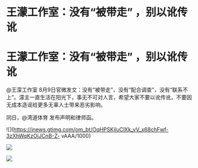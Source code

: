 # 王濛工作室：没有“被带走” ，别以讹传讹

# 王濛工作室：没有“被带走” ，别以讹传讹

@王濛工作室
8月9日官微发文：没有“被带走”，没有“配合调查”，没有“联系不上”。濛主一直生活在阳光下，事无不可对人言，希望大家不要以讹传讹，不要因无成本造谣给更多无辜人士带来恶劣影响。

同日，@湾道体育 发布声明和律师函。

![](https://inews.gtimg.com/om_bt/OqHPSKiluClXk_vV_x68chFwf-3zXhWqKzOiJCnB-Z-
vAAA/1000)

![](https://inews.gtimg.com/om_bt/OsYZsC0y1AxYwu6k4yjzJHr79MxDuC1wgN9u6SopfSh6cAA/1000)

![](https://inews.gtimg.com/om_bt/OuIPwOeuZB90SHCW6gmpeqClaMLnjqChF809Ox36dDBo4AA/1000)

